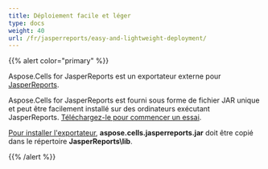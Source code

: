 ```yaml
---
title: Déploiement facile et léger
type: docs
weight: 40
url: /fr/jasperreports/easy-and-lightweight-deployment/
---
```


{{% alert color="primary" %}}

Aspose.Cells for JasperReports est un exportateur externe pour [JasperReports](https://community.jaspersoft.com/project/jasperreports-library).

Aspose.Cells for JasperReports est fourni sous forme de fichier JAR unique et peut être facilement installé sur des ordinateurs exécutant JasperReports. [Téléchargez-le pour commencer un essai](https://downloads.aspose.com/cells/jasperreports).

[Pour installer l'exportateur](/cells/fr/jasperreports/installation/), **aspose.cells.jasperreports.jar** doit être copié dans le répertoire **JasperReports\lib**.

{{% /alert %}}
